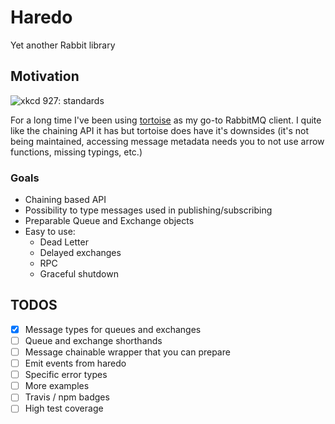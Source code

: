 # Haredo

Yet another Rabbit library

## Motivation

![xkcd 927: standards](https://imgs.xkcd.com/comics/standards.png)

For a long time I've been using [tortoise](https://www.npmjs.com/package/tortoise) as my go-to RabbitMQ client. I quite like the chaining API it has but tortoise does have it's downsides (it's not being maintained, accessing message metadata needs you to not use arrow functions, missing typings, etc.)

### Goals

- Chaining based API
- Possibility to type messages used in publishing/subscribing
- Preparable Queue and Exchange objects
- Easy to use:
    - Dead Letter
    - Delayed exchanges
    - RPC
    - Graceful shutdown

## TODOS

- [x] Message types for queues and exchanges
- [ ] Queue and exchange shorthands
- [ ] Message chainable wrapper that you can prepare
- [ ] Emit events from haredo
- [ ] Specific error types
- [ ] More examples
- [ ] Travis / npm badges
- [ ] High test coverage
